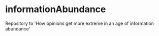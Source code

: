 # informationAbundance
Repository to 'How opinions get more extreme in an age of information abundance'
